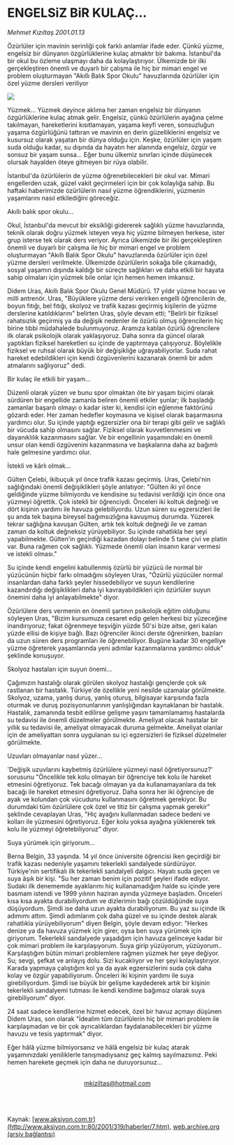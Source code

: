 # ENGELSiZ BiR KULAÇ...

*Mehmet Kızıltaş 2001.01.13*

<div>
 <p class="spot">
  Özürlüler için mavinin serinliği çok farklı anlamlar ifade eder. Çünkü  yüzme, engelsiz bir dünyanın özgürlüklerine kulaç atmaktır bir bakıma. İstanbul'da bir okul bu özleme ulaşmayı daha da kolaylaştırıyor.  Ülkemizde bir ilki gerçekleştiren önemli ve duyarlı bir çalışma ile hiç bir mimari engel ve problem oluşturmayan "Akıllı Balık Spor Okulu" havuzlarında özürlüler için özel yüzme dersleri veriliyor
 </p>
 <p class="metin">
 </p>
 <img border="0" src="/web/20020329152054im_/http://www.aksiyon.com.tr/2001/319/resimler/Engel.jpg"/>
 <p class="metin">
  Yüzmek... Yüzmek deyince aklıma her zaman engelsiz bir dünyanın özgürlüklerine kulaç atmak gelir. Engelsiz, çünkü özürlülerin ayağına çelme takılmayan, hareketlerini kısıtlamayan, yaşama keyfi veren, sonsuzluğun yaşama özgürlüğünü tattıran ve mavinin en derin güzelliklerini engelsiz ve kusursuz olarak yaşatan bir dünya olduğu için. Keşke, özürlüler için yaşam suda olduğu kadar, su dışında da hayatın her alanında engelsiz, özgür ve sonsuz bir yaşam sunsa... Eğer bunu ülkemiz sınırları içinde düşünecek olursak hayalden öteye gitmeyen bir rüya olabilir.
 </p>
 <p class="metin">
  İstanbul'da özürlülerin de yüzme öğrenebilecekleri bir okul var. Mimari engellerden uzak, güzel vakit geçirmeleri için bir çok kolaylığa sahip. Bu haftaki haberimizde özürlülerin nasıl yüzme öğrendiklerini, yüzmenin yaşamlarını nasıl etkilediğini göreceğiz.
 </p>
 <p class="metin">
  Akıllı balık spor okulu...
 </p>
 <p class="metin">
  Okul, İstanbul'da mevcut bir eksikliği gidererek sağlıklı yüzme havuzlarında, teknik olarak doğru yüzmek isteyen veya hiç yüzme bilmeyen herkese, ister grup isterse tek olarak ders veriyor. Ayrıca ülkemizde bir ilki gerçekleştiren önemli ve duyarlı bir çalışma ile hiç bir mimari engel ve problem oluşturmayan "Akıllı Balık Spor Okulu" havuzlarında özürlüler için özel yüzme dersleri verilmekte. Ülkemizde özürlülerin sokağa bile çıkamadığı, sosyal yaşamın dışında kaldığı bir süreçte sağlıkları ve daha etkili bir hayata sahip olmaları için yüzmek bile onlar için hemen hemen imkansız.
 </p>
 <p class="metin">
  Didem Uras, Akıllı Balık Spor Okulu Genel Müdürü. 17 yıldır yüzme hocası ve milli antrenör. Uras, "Büyüklere yüzme dersi verirken engelli öğrencilerin de, boyun fıtığı, bel fıtığı, skolyoz ve trafik kazası geçirmiş kişilerin de yüzme derslerine katıldıklarını" belirten Uras, şöyle devam etti; "Belirli bir fiziksel rahatsızlık geçirmiş ya da değişik nedenler ile özürlü olmuş öğrencilerin hiç birine tıbbi müdahalede bulunmuyoruz. Aramıza katılan özürlü öğrencilere ilk olarak psikolojik olarak yaklaşıyoruz. Daha sonra da güncel olarak yaptıkları fiziksel hareketleri su içinde de yaptırmaya çalışıyoruz. Böylelikle fiziksel ve ruhsal olarak büyük bir değişikliğe uğrayabiliyorlar. Suda rahat hareket edebildikleri için kendi özgüvenlerini kazanarak önemli bir adım atmalarını sağlıyoruz" dedi.
 </p>
 <p class="metin">
  Bir kulaç ile etkili bir yaşam...
 </p>
 <p class="metin">
  Düzenli olarak yüzen ve bunu spor olmaktan öte bir yaşam biçimi olarak sürdüren bir engellide zamanla beliren önemli etkiler şunlar; ilk başladığı zamanlar başarılı olmayı o kadar ister ki, kendisi için eğlenme faktörünü gözardı eder. Her zaman hedefler koymasına ve kişisel olarak başarmasına yardımcı olur. Su içinde yaptığı egzersizler ona bir terapi gibi gelir ve sağlıklı bir vücuda sahip olmasını sağlar. Fiziksel olarak kuvvetlenmesini ve dayanıklılık kazanmasını sağlar. Ve bir engellinin yaşamındaki en önemli unsur olan kendi özgüvenini kazanmasına ve başkalarına daha az bağımlı hale gelmesine yardımcı olur.
 </p>
 <p class="metin">
  İstekli ve kârlı olmak...
 </p>
 <p class="metin">
  Gülten Çelebi, ikibuçuk yıl önce trafik kazası geçirmiş. Uras, Çelebi'nin sağlığındaki önemli değişiklikleri şöyle anlatıyor: "Gülten iki yıl önce geldiğinde yüzme bilmiyordu ve kendisine su tedavisi verildiği için önce ona yüzmeyi öğrettik. Çok istekli bir öğrenciydi. Önceleri iki koltuk değneği ve dört kişinin yardımı ile havuza gelebiliyordu. Uzun süren su egzersizleri ile şu anda tek başına bireysel bağımsızlığına kavuşmuş durumda. Yüzerek tekrar sağlığına kavuşan Gülten, artık tek koltuk değneği ile ve zaman zaman da koltuk değneksiz yürüyebiliyor. Su içinde rahatlıkla her şeyi yapabilmekte. Gülten'in geçirdiği kazadan dolayı belinde 5 tane çivi ve platin var. Buna rağmen çok sağlıklı. Yüzmede önemli olan insanın karar vermesi ve istekli olması."
 </p>
 <p class="metin">
  Su içinde kendi engelini kabullenmiş özürlü bir yüzücü ile normal bir yüzücünün hiçbir farkı olmadığını söyleyen Uras, "Özürlü yüzücüler normal insanlardan daha farklı şeyler hissedebiliyor ve suyun kendilerine kazandırdığı değişiklikleri daha iyi kavrayabildikleri için özürlüler suyun önemini daha iyi anlayabilmekte" diyor.
 </p>
 <p class="metin">
  Özürlülere ders vermenin en önemli şartının psikolojik eğitim olduğunu söyleyen Uras, "Bizim kursumuza cesaret edip gelen herkesi biz yüzeceğine inandırıyoruz; fakat öğrenmeye teşviğin yüzde 50'si bize aitse, geri kalan yüzde ellisi de kişiye bağlı. Bazı öğrenciler ikinci derste öğrenirken, bazıları da uzun süren ders programları ile öğrenebiliyor. Bugüne kadar 30 engelliye yüzme öğreterek yaşamlarında yeni adımlar kazanmalarına yardımcı olduk" şeklinde konuşuyor.
 </p>
 <p class="metin">
  Skolyoz hastaları için suyun önemi...
 </p>
 <p class="metin">
  Çağımızın hastalığı olarak görülen skolyoz hastalığı gençlerde çok sık rastlanan bir hastalık. Türkiye'de özellikle yeni nesilde uzamalar görülmekte. Skolyoz, uzama, yanlış duruş, yanlış oturuş, bilgisayar karşısında fazla oturmak ve duruş pozisyonunlarının yanlışlığından kaynaklanan bir hastalık. Hastalık, zamanında tesbit edilirse gelişme yaşını tamamlamamış hastalarda su tedavisi ile önemli düzelmeler görülmekte. Ameliyat olacak hastalar bir yıllık su tedavisi ile, ameliyat olmayacak duruma gelmekte. Ameliyat olanlar için de ameliyattan sonra uygulanan su içi egzersizleri ile fiziksel düzelmeler görülmekte.
 </p>
 <p class="metin">
  Uzuvları olmayanlar nasıl yüzer...
 </p>
 <p class="metin">
  'Değişik uzuvlarını kaybetmiş özürlülere yüzmeyi nasıl öğretiyorsunuz?' sorusunu "Öncelikle tek kolu olmayan bir öğrenciye tek kolu ile hareket etmesini öğretiyoruz. Tek bacağı olmayan ya da kullanamayanlara da tek bacağı ile hareket etmesini öğretiyoruz. Daha sonra her iki öğrenciye de ayak ve kolundan çok vücudunu kullanmasını öğretmek gerekiyor. Bu durumdaki tüm özürlülere çok özel ve titiz bir çalışma yapmak gerekir" şeklinde cevaplayan Uras, "Hiç ayağını kullanmadan sadece bedeni ve kolları ile yüzmesini öğretiyoruz. Eğer kolu yoksa ayağına yüklenerek tek kolu ile yüzmeyi öğretebiliyoruz" diyor.
 </p>
 <p class="metin">
  Suya yürümek için giriyorum...
 </p>
 <p class="metin">
  Berna Belgin, 33 yaşında. 14 yıl önce üniversite öğrencisi iken geçirdiği bir trafik kazası nedeniyle yaşamını tekerlekli sandalyede sürdürüyor. Türkiye'nin sertifikalı ilk tekerlekli sandalyeli dalgıcı. Hayatı suda geçen ve suya âşık bir kişi. "Su her zaman benim için pozitif şeyleri ifade ediyor. Sudaki ilk denememde ayaklarımı hiç kullanamadığım halde su içinde yere basmam istendi ve 1999 yılının haziran ayında yüzmeye başladım. Önceleri kısa kısa ayakta durabiliyordum ve dizlerimin bağı çözüldüğünde suya düşüyordum. Şimdi ise daha uzun ayakta durabiliyorum. Bu yaz su içinde ilk adımımı attım. Şimdi adımlarım çok daha güzel ve su içinde destek alarak rahatlıkla yürüyebiliyorum" diyen Belgin, şöyle devam ediyor: "Herkes denize ya da havuza yüzmek için girer, oysa ben suya yürümek için giriyorum. Tekerlekli sandalyede yaşadığım için havuza gelinceye kadar bir çok mimari problem ile karşılaşıyorum. Suya girip yüzüyorum, yüzüyorum.. Karşılaştığım bütün mimari problemlere rağmen yüzmek her şeye değiyor. Su; sevgi, şefkat ve anlayış dolu. Sizi kucaklıyor ve her şeyi kolaylaştırıyor. Karada yapmaya çalıştığım kol ya da ayak egzersizlerini suda çok daha kolay ve özgür yapabiliyorum. Önceleri iki kişinin yardımı ile suya girebiliyordum. Şimdi ise büyük bir gelişme kaydederek artık bir kişinin tekerlekli sandalyemi tutması ile kendi kendime bağımsız olarak suya girebiliyorum" diyor.
 </p>
 <p class="metin">
  24 saat sadece kendilerine hizmet edecek, özel bir havuz açmayı düşünen Didem Uras, son olarak "İdealim tüm özürlülerin hiç bir mimari problem ile karşılaşmadan ve bir çok ayrıcalıklardan faydalanabilecekleri bir yüzme havuzu ve tesis yaptırmak" diyor.
 </p>
 <p class="metin">
  Eğer hâlâ yüzme bilmiyorsanız ve hâlâ engelsiz bir kulaç atarak yaşamınızdaki yeniliklerle tanışmadıysanız geç kalmış sayılmazsınız. Peki hemen harekete geçmek için daha ne duruyorsunuz...
 </p>
 <br/>
 <center>
  <a class="anaorta" href="http://web.archive.org/web/20020329152054/mailto:mkiziltas@hotmail.com">
   mkiziltas@hotmail.com
  </a>
 </center>
 <br/>
 <br/>
 <br/>
</div>

Kaynak: [www.aksiyon.com.tr](http://www.aksiyon.com.tr:80/2001/319/haberler/7.htm), [web.archive.org (arşiv bağlantısı)](http://web.archive.org/web/20020329152054/http://www.aksiyon.com.tr:80/2001/319/haberler/7.htm)
